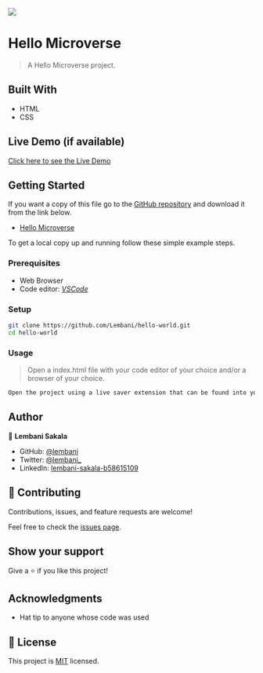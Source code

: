 
![](https://img.shields.io/badge/Microverse-blueviolet)

# Hello Microverse

> A Hello Microverse project.

## Built With

- HTML
- CSS

## Live Demo (if available)

[Click here to see the Live Demo](https://github.com/Lembani/hello-microverse)


## Getting Started

If you want a copy of this file go to the [GitHub repository](https://github.com/Lembani/hello-microverse) and download it from the link below.
- [Hello Microverse](git@github.com/Lembani/hello-microverse.git)


To get a local copy up and running follow these simple example steps.

### Prerequisites

- Web Browser
- Code editor: _[VSCode](https://code.visualstudio.com/)_

### Setup

```bash
git clone https://github.com/Lembani/hello-world.git
cd hello-world
```

### Usage

> Open a index.html file with your code editor of your choice and/or a browser of your choice.

```bash
Open the project using a live saver extension that can be found into your code editor.
```

## Author

👤 **Lembani Sakala**

- GitHub: [@lembani](https://github.com/lembani)
- Twitter: [@lembani_](https://twitter.com/lembani_)
- LinkedIn: [lembani-sakala-b58615109](https://linkedin.com/in/lembani-sakala-b58615109)

## 🤝 Contributing

Contributions, issues, and feature requests are welcome!

Feel free to check the [issues page](../../issues/).

## Show your support

Give a ⭐️ if you like this project!

## Acknowledgments

- Hat tip to anyone whose code was used

## 📝 License

This project is [MIT](./MIT.md) licensed.
